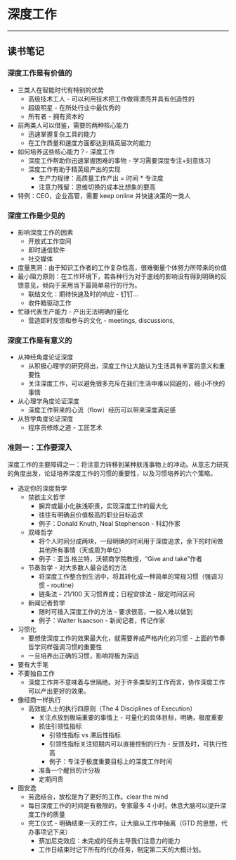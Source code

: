 # 深度工作

------

## 读书笔记

### 深度工作是有价值的

- 三类人在智能时代有特别的优势
  - 高级技术工人 - 可以利用技术把工作做得漂亮并具有创造性的
  - 超级明星 - 在所处行业中最优秀的
  - 所有者 - 拥有资本的
- 前两类人可以借鉴，需要的两种核心能力
  - 迅速掌握复杂工具的能力
  - 在工作质量和速度方面都达到精英层次的能力
- 如何培养这些核心能力？- 深度工作
  - 深度工作帮助你迅速掌握困难的事物 - 学习需要深度专注+刻意练习
  - 深度工作有助于精英级产出的实现
    - 生产力规律：高质量工作产出 = 时间 * 专注度
    - 注意力残留：思维切换的成本比想象的要高
- 特例：CEO，企业高管，需要 keep online 并快速决策的一类人

### 深度工作是少见的

- 影响深度工作的因素
  - 开放式工作空间
  - 即时通信软件
  - 社交媒体
- 度量黑洞：由于知识工作者的工作复杂性高，很难衡量个体努力所带来的价值
- 最小阻力原则：在工作环境下，若各种行为对于底线的影响没有得到明确的反馈意见，倾向于采用当下最简单易行的行为。
  - 联结文化：期待快速及时的响应 - 钉钉...
  - 收件箱驱动工作
- 忙碌代表生产能力 - 产出无法明确的量化
  - 营造即时反馈和参与的文化 - meetings, discussions, 

### 深度工作是有意义的

- 从神经角度论证深度
  - 从积极心理学的研究得出，深度工作让大脑认为生活具有丰富的意义和重要性
  - 关注深度工作，可以避免很多充斥在我们生活中难以回避的，细小不快的事情
- 从心理学角度论证深度
  - 深度工作带来的心流（flow）经历可以带来深度满足感
- 从哲学角度论证深度
  - 程序员修炼之道 - 工匠艺术

### 准则一：工作要深入

深度工作的主要障碍之一：将注意力转移到某种肤浅事物上的冲动。从意志力研究的角度出发，论证培养深度工作的习惯的重要性，以及习惯培养的六个策略。

- 选定你的深度哲学
  - 禁欲主义哲学
    - 摒弃或最小化肤浅职责，实现深度工作的最大化
    - 往往有明确且价值极高的职业目标追求
    - 例子：Donald Knuth, Neal Stephenson - 科幻作家
  - 双峰哲学
    - 将个人时间分成两块，一段明确的时间用于深度追求，余下的时间做其他所有事情（天或周为单位）
    - 例子：亚当.格兰特，沃顿商学院教授，“Give and take”作者
  - 节奏哲学 - 对大多数人最合适的方法
    - 将深度工作整合到生活中，将其转化成一种简单的常规习惯（强调习惯 - routine）
    - 链条法 - 21/100 天习惯养成；日程安排法 - 限定时间区间
  - 新闻记者哲学
    - 随时可插入深度工作的方法 - 要求很高，一般人难以做到
    - 例子：Walter Isaacson - 新闻记者，传记作家
- 习惯化
  - 要想使深度工作的效果最大化，就需要养成严格内化的习惯 - 上面的节奏哲学同样强调习惯的重要性
  - 一旦培养出正确的习惯，影响将极为深远
- 要有大手笔
- 不要独自工作
  - 深度工作并不意味着与世隔绝。对于许多类型的工作而言，协作深度工作可以产出更好的效果。
- 像经商一样执行
  - 高效能人士的执行四原则（The 4 Disciplines of Execution）
    - 关注点放到极端重要的事情上 - 可量化的具体目标，明确，极度重要
    - 抓住引领性指标
      - 引领性指标 vs 滞后性指标
      - 引领性指标关注短期内可以直接控制的行为 - 反馈及时，可执行性高
      - 例子：专注于极度重要目标上的深度工作时间
    - 准备一个醒目的计分板
    - 定期问责
- 图安逸
  - 劳逸结合，放松是为了更好的工作。clear the mind
  - 每日深度工作的时间是有极限的，专家最多 4 小时。休息大脑可以提升深度工作的质量
  - 完工仪式 - 明确结束一天的工作，让大脑从工作中抽离（GTD 的思想，代办事项记下来）
    - 蔡加尼克效应：未完成的任务主导我们注意力的能力
    - 工作日结束时记下所有的代办任务，制定第二天的大概计划。
